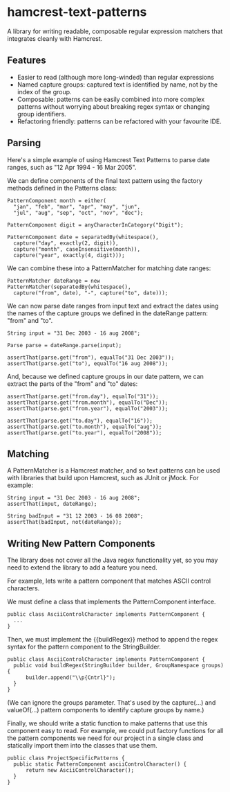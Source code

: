 hamcrest-text-patterns
======================
A library for writing readable, composable regular expression matchers that integrates cleanly with Hamcrest.

Features
--------
* Easier to read (although more long-winded) than regular expressions
* Named capture groups: captured text is identified by name, not by the index of the group.
* Composable: patterns can be easily combined into more complex patterns without worrying about breaking regex syntax or changing group identifiers.
* Refactoring friendly: patterns can be refactored with your favourite IDE.

Parsing
-------
Here's a simple example of using Hamcrest Text Patterns to parse date ranges, such as "12 Apr 1994 - 16 Mar 2005".

We can define components of the final text pattern using the factory methods defined in the Patterns class:

    PatternComponent month = either(
      "jan", "feb", "mar", "apr", "may", "jun", 
      "jul", "aug", "sep", "oct", "nov", "dec");
        
    PatternComponent digit = anyCharacterInCategory("Digit");
    
    PatternComponent date = separatedBy(whitespace(),
      capture("day", exactly(2, digit)), 
      capture("month", caseInsensitive(month)), 
      capture("year", exactly(4, digit)));

We can combine these into a PatternMatcher for matching date ranges:

    PatternMatcher dateRange = new PatternMatcher(separatedBy(whitespace(),
      capture("from", date), "-", capture("to", date)));

We can now parse date ranges from input text and extract the dates using the names of the capture groups we defined in the dateRange pattern: "from" and "to".

    String input = "31 Dec 2003 - 16 aug 2008";
        
    Parse parse = dateRange.parse(input);
        
    assertThat(parse.get("from"), equalTo("31 Dec 2003"));
    assertThat(parse.get("to"), equalTo("16 aug 2008"));

And, because we defined capture groups in our date pattern, we can extract the parts of the "from" and "to" dates:

    assertThat(parse.get("from.day"), equalTo("31"));
    assertThat(parse.get("from.month"), equalTo("Dec"));
    assertThat(parse.get("from.year"), equalTo("2003"));
        
    assertThat(parse.get("to.day"), equalTo("16"));
    assertThat(parse.get("to.month"), equalTo("aug"));
    assertThat(parse.get("to.year"), equalTo("2008"));

Matching
--------
A PatternMatcher is a Hamcrest matcher, and so text patterns can be used with libraries that build upon Hamcrest, such as JUnit or jMock. For example:

    String input = "31 Dec 2003 - 16 aug 2008";
    assertThat(input, dateRange);
        
    String badInput = "31 12 2003 - 16 08 2008";
    assertThat(badInput, not(dateRange));

Writing New Pattern Components
------------------------------
The library does not cover all the Java regex functionality yet, so you may need to extend the library to add a feature you need.

For example, lets write a pattern component that matches ASCII control characters.

We must define a class that implements the PatternComponent interface.

    public class AsciiControlCharacter implements PatternComponent {
      ...
    }

Then, we must implement the {{buildRegex}} method to append the regex syntax for the pattern component to the StringBuilder.

    public class AsciiControlCharacter implements PatternComponent {
      public void buildRegex(StringBuilder builder, GroupNamespace groups) {
          builder.append("\\p{Cntrl}");
      }
    }

(We can ignore the groups parameter. That's used by the capture(...) and valueOf(...) pattern components to identify capture groups by name.)

Finally, we should write a static function to make patterns that use this component easy to read. For example, we could put factory functions for all the pattern components we need for our project in a single class and statically import them into the classes that use them.

    public class ProjectSpecificPatterns {
      public static PatternComponent asciiControlCharacter() {
          return new AsciiControlCharacter();
      }
    }
